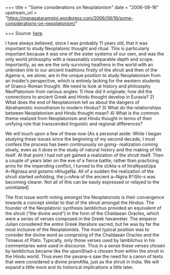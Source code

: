 +++
title = "Some considerations on Neoplatonism"
date = "2006-08-16"
upstream_url = "https://manasataramgini.wordpress.com/2006/08/16/some-considerations-on-neoplatonism/"

+++
Source: [here](https://manasataramgini.wordpress.com/2006/08/16/some-considerations-on-neoplatonism/).

I have always believed, since I was probably 11 years old, that it was
important to study Neoplatonic thought and ritual. This is particularly
important because it was one of the sister systems of our own, and was
the only world philosophy with a reasonably comparable depth and scope.
Importantly, as we are the only surviving heathens in the world with an
unbroken link to our ancient traditions firstly of the shruti and then
of the Agama-s, we alone, are in the unique position to study
Neoplatonism from an insider’s perspective, which is entirely lacking
for the western students of Graeco-Roman thought. We need to look at
history and philosophy NeoPlatonism from various angles: 1) How did it
originate; how did the connections to ancient Greek and Hindu thought
develop in Eurasia? 2) What does the end of Neoplatonism tell us about
the dangers of Abrahamistic monotheism to modern Hindus? 3) What do the
relationships between Neoplatonism and Hindu thought mean? 4) What is
the common theme realized from Neoplatonism and Hindu thought in terms
of their unifying role that transcended linguistic and regional
differences?

We will touch upon a few of these now \[As a personal aside: While I
began studying these issues since the beginning of my second decade, I
must confess the process has been continuously on going- realization
coming slowly, even as it does in the study of natural history and the
making of life itself. At that point I had not yet gained a realization
of the shruti itself. Then a couple of years later on the eve of a
fierce battle, rather than practicing arms for the impending conflict, I
turned to the sUkta-s of hiraNyastUpa A\~Ngirasa and gotamo rAhugaNa.
All of a sudden the realization of the shruti started unfolding, the
j\~nAna of the ancient a\~Ngira R^iShi-s was becoming clearer. Not all
of this can be easily expressed or relayed to the uninitiated\]

The first issue worth noting amongst the Neoplatonists is their
convergence towards a concept similar to that of the shruti amongst the
Hindus. The founder of the Neoplatonic synthesis Iamblichus provided an
equivalent of the shruti (“the divine word”) in the form of the
Chaldaean Oracles, which were a series of verses composed in the Greek
hexameter. The emperor Julian considered the entire Greek literature
sacred, but he was by far the most inclusive of the Neoplatonists. The
most typical position was to consider the divine word as comprising of
the Chaldaean Oracles and the Timaeus of Plato. Typically, only those
verses used by Iamblichus in his commentaries were used in discourse.
Thus in a sense these verses chosen by Iamblichus became like the
upaniShad-s chosen from within the shruti in the Hindu world. Thus even
the yavana-s saw the need for a canon of texts that were considered a
divine pramANa, just as the shruti in India. We will expand a little
more and its historical implications a little later.

